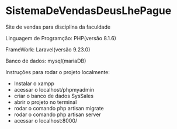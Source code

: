 # SistemaDeVendasDeusLhePague
Site de vendas para disciplina da faculdade

Linguagem de Programção: PHP(versão 8.1.6)

FrameWork: Laravel(versão 9.23.0)

Banco de dados: mysql(mariaDB)

Instruções para rodar o projeto localmente:
- Instalar o xampp
- acessar o localhost/phpmyadmin
- criar o banco de dados SysSales
- abrir o projeto no terminal
- rodar o comando php artisan migrate
- rodar o comando php artisan server
- acessar o localhost:8000/
